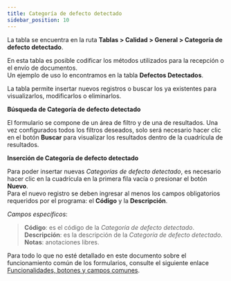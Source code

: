 ```yaml
---
title: Categoría de defecto detectado
sidebar_position: 10
---
```


La tabla se encuentra en la ruta **Tablas > Calidad > General > Categoría de defecto detectado**.

En esta tabla es posible codificar los métodos utilizados para la recepción o el envío de documentos.  
Un ejemplo de uso lo encontramos en la tabla **Defectos Detectados**.

La tabla permite insertar nuevos registros o buscar los ya existentes para visualizarlos, modificarlos o eliminarlos.

**Búsqueda de Categoría de defecto detectado**

El formulario se compone de un área de filtro y de una de resultados. Una vez configurados todos los filtros deseados, solo será necesario hacer clic en el botón **Buscar** para visualizar los resultados dentro de la cuadrícula de resultados.

**Inserción de Categoría de defecto detectado**

Para poder insertar nuevas *Categorías de defecto detectado*, es necesario hacer clic en la cuadrícula en la primera fila vacía o presionar el botón **Nuevo**.  
Para el nuevo registro se deben ingresar al menos los campos obligatorios requeridos por el programa: el **Código** y la **Descripción**.

*Campos específicos*: 

> **Código**: es el código de la *Categoría de defecto detectado*.  
> **Descripción**: es la descripción de la *Categoría de defecto detectado*.  
> **Notas**: anotaciones libres.

Para todo lo que no esté detallado en este documento sobre el funcionamiento común de los formularios, consulte el siguiente enlace [Funcionalidades, botones y campos comunes](/docs/guide/common).